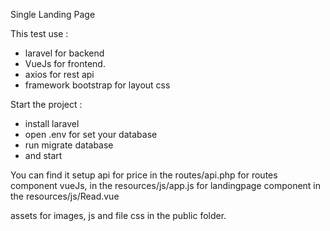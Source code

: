Single Landing Page

This test use :
- laravel for backend 
- VueJs for frontend.
- axios for rest api
- framework bootstrap for layout css

Start the project :
- install laravel
- open .env for set your database
- run migrate database
- and start

You can find it setup api for price in the routes/api.php
for routes component vueJs, in the resources/js/app.js
for landingpage component in the resources/js/Read.vue

assets for images, js and file css in the public folder.
